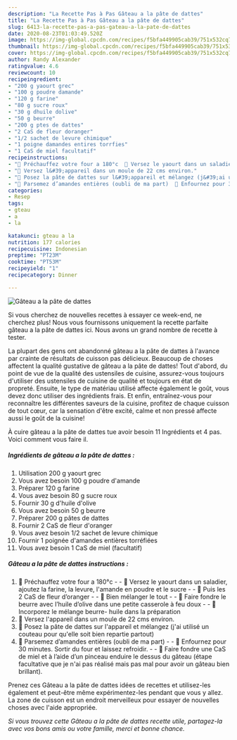 ```yaml
---
description: "La Recette Pas à Pas Gâteau a la pâte de dattes"
title: "La Recette Pas à Pas Gâteau a la pâte de dattes"
slug: 6413-la-recette-pas-a-pas-gateau-a-la-pate-de-dattes
date: 2020-08-23T01:03:49.520Z
image: https://img-global.cpcdn.com/recipes/f5bfa449905cab39/751x532cq70/gateau-a-la-pate-de-dattes-photo-principale-de-la-recette.jpg
thumbnail: https://img-global.cpcdn.com/recipes/f5bfa449905cab39/751x532cq70/gateau-a-la-pate-de-dattes-photo-principale-de-la-recette.jpg
cover: https://img-global.cpcdn.com/recipes/f5bfa449905cab39/751x532cq70/gateau-a-la-pate-de-dattes-photo-principale-de-la-recette.jpg
author: Randy Alexander
ratingvalue: 4.6
reviewcount: 10
recipeingredient:
- "200 g yaourt grec"
- "100 g poudre damande"
- "120 g farine"
- "80 g sucre roux"
- "30 g dhuile dolive"
- "50 g beurre"
- "200 g ptes de dattes"
- "2 CaS de fleur doranger"
- "1/2 sachet de levure chimique"
- "1 poigne damandes entires torrfies"
- "1 CaS de miel facultatif"
recipeinstructions:
- "🕌 Préchauffez votre four a 180°c  🕌 Versez le yaourt dans un saladier, ajoutez la farine, la levure, l&#39;amande en poudre et le sucre  🕌 Puis les 2 CaS de fleur d’oranger  🕌 Bien mélanger le tout  🕌 Faire fondre le beurre avec l’huile d’olive dans une petite casserole à feu doux  🕌Incorporez le mélange beurre- huile dans la préparation"
- "🕌 Versez l&#39;appareil dans un moule de 22 cms environ."
- "🕌 Posez la pâte de dattes sur l&#39;appareil et mélangez (j&#39;ai utilisé un couteau pour qu&#39;elle soit bien repartie partout)"
- "🕌 Parsemez d’amandes entières (oubli de ma part)  🕌 Enfournez pour 30 minutes. Sortir du four et laissez refroidir.  🕌 Faire fondre une CaS de miel et à l’aide d’un pinceau enduire le dessus du gâteau (étape facultative que je n&#39;ai pas réalisé mais pas mal pour avoir un gâteau bien brillant)."
categories:
- Resep
tags:
- gteau
- a
- la

katakunci: gteau a la 
nutrition: 177 calories
recipecuisine: Indonesian
preptime: "PT23M"
cooktime: "PT53M"
recipeyield: "1"
recipecategory: Dinner

---
```



![Gâteau a la pâte de dattes](https://img-global.cpcdn.com/recipes/f5bfa449905cab39/751x532cq70/gateau-a-la-pate-de-dattes-photo-principale-de-la-recette.jpg)

Si vous cherchez de nouvelles recettes à essayer ce week-end, ne cherchez plus! Nous vous fournissons uniquement la recette parfaite gâteau a la pâte de dattes ici. Nous avons un grand nombre de recette à tester.

La plupart des gens ont abandonné gâteau a la pâte de dattes à l'avance par crainte de résultats de cuisson pas délicieux. Beaucoup de choses affectent la qualité gustative de gâteau a la pâte de dattes! Tout d'abord, du point de vue de la qualité des ustensiles de cuisine, assurez-vous toujours d'utiliser des ustensiles de cuisine de qualité et toujours en état de propreté. Ensuite, le type de matériau utilisé affecte également le goût, vous devez donc utiliser des ingrédients frais. Et enfin, entraînez-vous pour reconnaître les différentes saveurs de la cuisine, profitez de chaque cuisson de tout cœur, car la sensation d'être excité, calme et non pressé affecte aussi le goût de la cuisine!

<!--inarticleads1-->

À cuire gâteau a la pâte de dattes tue avoir besoin 11 Ingrédients et 4 pas. Voici comment vous faire il.

##### Ingrédients de gâteau a la pâte de dattes :

1. Utilisation 200 g yaourt grec
1. Vous avez besoin 100 g poudre d&#39;amande
1. Préparer 120 g farine
1. Vous avez besoin 80 g sucre roux
1. Fournir 30 g d&#39;huile d&#39;olive
1. Vous avez besoin 50 g beurre
1. Préparer 200 g pâtes de dattes
1. Fournir 2 CaS de fleur d&#39;oranger
1. Vous avez besoin 1/2 sachet de levure chimique
1. Fournir 1 poignée d&#39;amandes entières torréfiées
1. Vous avez besoin 1 CaS de miel (facultatif)




<!--inarticleads2-->

##### Gâteau a la pâte de dattes instructions :

1. 🕌 Préchauffez votre four a 180°c -  - 🕌 Versez le yaourt dans un saladier, ajoutez la farine, la levure, l&#39;amande en poudre et le sucre -  - 🕌 Puis les 2 CaS de fleur d’oranger -  - 🕌 Bien mélanger le tout -  - 🕌 Faire fondre le beurre avec l’huile d’olive dans une petite casserole à feu doux -  - 🕌Incorporez le mélange beurre- huile dans la préparation
1. 🕌 Versez l&#39;appareil dans un moule de 22 cms environ.
1. 🕌 Posez la pâte de dattes sur l&#39;appareil et mélangez (j&#39;ai utilisé un couteau pour qu&#39;elle soit bien repartie partout)
1. 🕌 Parsemez d’amandes entières (oubli de ma part) -  - 🕌 Enfournez pour 30 minutes. Sortir du four et laissez refroidir. -  - 🕌 Faire fondre une CaS de miel et à l’aide d’un pinceau enduire le dessus du gâteau (étape facultative que je n&#39;ai pas réalisé mais pas mal pour avoir un gâteau bien brillant).




<!--inarticleads1-->

<p>
Prenez ces Gâteau a la pâte de dattes idées de recettes et utilisez-les également et peut-être même expérimentez-les pendant que vous y allez. La zone de cuisson est un endroit merveilleux pour essayer de nouvelles choses avec l'aide appropriée.
</p>

<p>
<i>Si vous trouvez cette Gâteau a la pâte de dattes recette utile, partagez-la avec vos bons amis ou votre famille, merci et bonne chance.</i>
</p>
